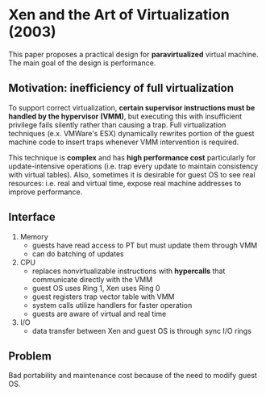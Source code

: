 # Xen and the Art of Virtualization (2003) 
This paper proposes a practical design for **paravirtualized** virtual machine. The main goal of the design is performance. 

## Motivation: inefficiency of full virtualization 
To support correct virtualization, **certain supervisor instructions must be handled by the hypervisor (VMM)**, but executing this with insufficient privilege fails silently rather than causing a trap. Full virtualization techniques (e.x. VMWare's ESX) dynamically rewrites portion of the guest machine code to insert traps whenever VMM intervention is required. 

This technique is **complex** and has **high performance cost** particularly for update-intensive operations (i.e. trap every update to maintain consistency with virtual tables). Also, sometimes it is desirable for guest OS to see real resources: i.e. real and virtual time, expose real machine addresses to improve performance. 

## Interface 
1. Memory 
   *  guests have read access to PT but must update them through VMM 
   *  can do batching of updates 
2. CPU
   *  replaces nonvirtualizable instructions with **hypercalls** that communicate directly with the VMM
   *  guest OS uses Ring 1, Xen uses Ring 0
   *  guest registers trap vector table with VMM
   *  system calls utilize handlers for faster operation 
   *  guests are aware of virtual and real time
3. I/O
   *  data transfer between Xen and guest OS is through sync I/O rings 

## Problem 
Bad portability and maintenance cost because of the need to modify guest OS. 
